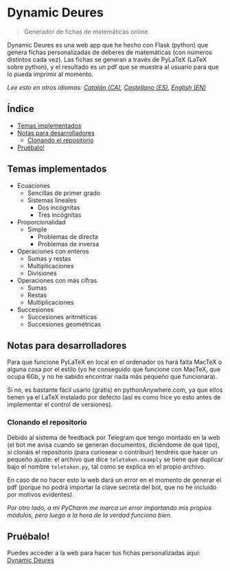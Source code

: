 # Dynamic Deures

> Generador de fichas de matemáticas online.

Dynamic Deures es una web app que he hecho con Flask (python) que genera fichas personalizadas de deberes de matemáticas (con números distintos cada vez).
Las fichas se generan a través de PyLaTeX (LaTeX sobre python), y el resultado es un pdf que se muestra al usuario para que lo pueda imprimir al momento.

_Lee esto en otros idiomas: [Catalán (CA)](README.md), [Castellano (ES)](README.es.md), [English (EN)](README.en.md)_
## Índice
- [Temas implementados](#temas-implementados)
- [Notas para desarrolladores](#notas-para-desarrolladores)
  - [Clonando el repositorio](#clonando-el-repositorio)
- [Pruébalo!](#pruébalo)

## Temas implementados
- Ecuaciones
  - Sencillas de primer grado
  - Sistemas lineales
    - Dos incógnitas
    - Tres incógnitas
- Proporcionalidad
  - Simple
    - Problemas de directa
    - Problemas de inversa
- Operaciones con enteros
  - Sumas y restas
  - Multiplicaciones
  - Divisiones
- Operaciones con más cifras
  - Sumas
  - Restas
  - Multiplicaciones
- Succesiones
  - Succesiones aritméticas
  - Succesiones geométricas

## Notas para desarrolladores
Para que funcione PyLaTeX en local en el ordenador os hará falta MacTeX o alguna cosa por el estilo (yo he conseguido que funcione con MacTeX, que ocupa 6Gb, y no he sabido encontrar nada más pequeño que funcionara).

Si no, es bastante fácil usarlo (gratis) en pythonAnywhere.com, ya que ellos tienen ya el LaTeX instalado por defecto (así es como hice yo esto antes de implementar el control de versiones).

### Clonando el repositorio
Debido al sistema de feedback por Telegram que tengo montado en la web (el bot me avisa cuando se generan documentos, diciéndome de qué tipo), si clonáis el repositorio (para curiosear o contribuir) tendréis que hacer un pequeño ajuste: el archivo que dice `teletoken.examply` se tiene que duplicar bajo el nombre `teletoken.py`, tal como se explica en el propio archivo.

En caso de no hacer esto la web dará un error en el momento de generar el pdf (porque no podrá importar la clave secreta del bot, que no he incluído por motivos evidentes).

_Por otro lado, a mí PyCharm me marca un error importando mis propios módulos, pero luego a la hora de la verdad funciona bien._
## Pruébalo!
Puedes acceder a la web para hacer tus fichas personalizadas aquí: [Dynamic Deures](http://bit.ly/DynamicDeures)

